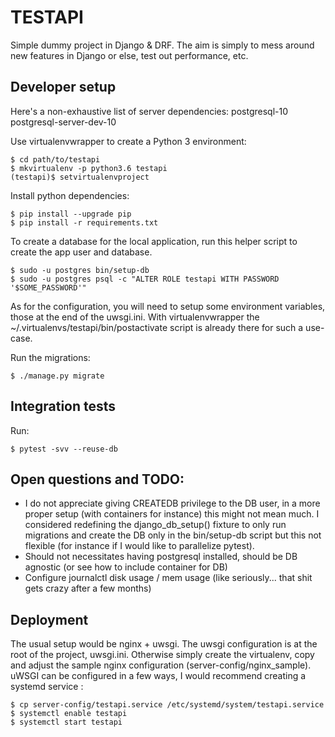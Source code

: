 # TESTAPI

Simple dummy project in Django & DRF. The aim is simply to mess around new features in Django or else, 
test out performance, etc.


## Developer setup

Here's a non-exhaustive list of server dependencies:
postgresql-10 postgresql-server-dev-10

Use virtualenvwrapper to create a Python 3 environment:

```
$ cd path/to/testapi
$ mkvirtualenv -p python3.6 testapi
(testapi)$ setvirtualenvproject
```

Install python dependencies:

```
$ pip install --upgrade pip
$ pip install -r requirements.txt
```

To create a database for the local application, run this helper script to create the app user and database.

```
$ sudo -u postgres bin/setup-db
$ sudo -u postgres psql -c "ALTER ROLE testapi WITH PASSWORD '$SOME_PASSWORD'"
```

As for the configuration, you will need to setup some environment variables, those at the end of the uwsgi.ini.
With virtualenvwrapper the ~/.virtualenvs/testapi/bin/postactivate script is already there for such a use-case.

Run the migrations:

```
$ ./manage.py migrate
```

## Integration tests

Run:

```
$ pytest -svv --reuse-db
```

## Open questions and TODO:

- I do not appreciate giving CREATEDB privilege to the DB user, in a more proper setup (with containers for instance) this
might not mean much. I considered redefining the django_db_setup() fixture to only run migrations and create the DB only in
the bin/setup-db script but this not flexible (for instance if I would like to parallelize pytest).
- Should not necessitates having postgresql installed, should be DB agnostic (or see how to include container for DB)
- Configure journalctl disk usage / mem usage (like seriously... that shit gets crazy after a few months)

## Deployment

The usual setup would be nginx + uwsgi. The uwsgi configuration is at the root of the project, uwsgi.ini. Otherwise simply
create the virtualenv, copy and adjust the sample nginx configuration (server-config/nginx_sample). uWSGI can be configured
in a few ways, I would recommend creating a systemd service :

```
$ cp server-config/testapi.service /etc/systemd/system/testapi.service
$ systemctl enable testapi
$ systemctl start testapi
```
